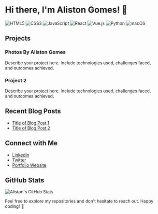 # Hi there, I'm Aliston Gomes! 👋
![HTML5](https://img.shields.io/badge/html5-%23E34F26.svg?style=for-the-badge&logo=html5&logoColor=white)
![CSS3](https://img.shields.io/badge/css3-%231572B6.svg?style=for-the-badge&logo=css3&logoColor=white)
![JavaScript](https://img.shields.io/badge/javascript-%23323330.svg?style=for-the-badge&logo=javascript&logoColor=%23F7DF1E)
![React](https://img.shields.io/badge/react-%2320232a.svg?style=for-the-badge&logo=react&logoColor=%2361DAFB)
![Vue.js](https://img.shields.io/badge/vuejs-%2335495e.svg?style=for-the-badge&logo=vuedotjs&logoColor=%234FC08D)
![Python](https://img.shields.io/badge/python-3670A0?style=for-the-badge&logo=python&logoColor=ffdd54)
![macOS](https://img.shields.io/badge/mac%20os-000000?style=for-the-badge&logo=macos&logoColor=F0F0F0)
## Projects

### Photos By Aliston Gomes
Describe your project here. Include technologies used, challenges faced, and outcomes achieved.

### Project 2
Describe your project here. Include technologies used, challenges faced, and outcomes achieved.

## Recent Blog Posts
- [Title of Blog Post 1](link-to-your-blog-post-1)
- [Title of Blog Post 2](link-to-your-blog-post-2)

## Connect with Me
- [LinkedIn](link-to-your-linkedin-profile)
- [Twitter](link-to-your-twitter-profile)
- [Portfolio Website](link-to-your-portfolio-website)

## GitHub Stats
![Aliston's GitHub Stats](https://github-readme-stats.vercel.app/api?username=aliston-gomes&show_icons=true&hide_title=true&hide_border=true)

Feel free to explore my repositories and don't hesitate to reach out. Happy coding! 🚀
